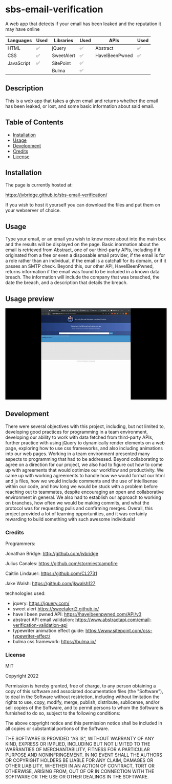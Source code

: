 # sbs-email-verification
A web app that detects if your email has been leaked and the reputation it may have online

|   Languages   | Used      |  Libraries   | Used      |   APIs   | Used      |
| ----------- | ----------- | ----------- | ----------- | ----------- | ----------- |
| HTML      |   ✅           | jQuery      |   ✅        | Abstract     |   ✅        |
| CSS  |    ✅               | SweetAlert  |    ✅       | HaveIBeenPwned  |    ✅    |
| JavaScript  |    ✅        | SitePoint   |     ✅     |                  |         |     
|           |                | Bulma       |      ✅    |                   |       |

## Description

This is a web app that takes a given email and returns whether the email has been leaked, or lost, and some basic information about said email. 

## Table of Contents

* [Installation](#installation)
* [Usage](#usage)
* [Development](#development)
* [Credits](#credits)
* [License](#license)

## Installation

The page is currently hosted at: 

https://jvbridge.github.io/sbs-email-verification/

If you wish to host it yourself you can download the files and put them on your webserver of choice.

## Usage

Type your email, or an email you wish to know more about into the main box and 
the results will be displayed on the page. Basic inormation about the email is retrieved from Abstract, one of our third-party APIs, including if it originated from a free or even a disposable email provider, if the email is for a role rather than an individual, if the email is a catchall for its domain, or if it passes an SMTP check. Beyond this, our other API, HaveIBeenPwned, returns information if the email was found to be included in a known data breach. The information will include the company that was breached, the date the breach, and a description that details the breach. 

## Usage preview
![gif demonstration of the quiz](./assets/images/readme-gif.gif)

## Development

There were several objectives with this project, including, but not limited to, developing good practices for programming in a team environment, developing our ability to work with data fetched from third-party APIs, further practice with using jQuery to dynamically render elements on a web page, exploring how to use css frameworks, and also including animations into our web pages. Working in a team environment presented many aspects to programming that had to be addressed. Beyond collaborating to agree on a direction for our project, we also had to figure out how to come up with agreements that would optimize our workflow and productivity. We came up with working agreements to handle how we would format our html and js files, how we would include comments and the use of intellisense within our code, and how long we would be stuck with a problem before reaching out to teammates, despite encouraging an open and collaborative environment in general. We also had to establish our approach to working on branches, how often we would be making commits, and what the protocol was for requesting pulls and confirming merges. Overall, this project provided a lot of learning opportunities, and it was certainly rewarding to build something with such awesome individuals!

### Credits

Programmers: 

Jonathan Bridge: http://github.com/jvbridge

Julius Canales: https://github.com/stormiestcampfire

Caitlin Lindauer: https://github.com/CL2731

Jake Walsh: https://github.com/jkwalsh127

technologies used:
* jquery: https://jquery.com/
* sweet alert https://sweetalert2.github.io/
* have I been pwned API: https://haveibeenpwned.com/API/v3
* abstract API email validation: https://www.abstractapi.com/email-verification-validation-api
* typewriter animation effect guide: https://www.sitepoint.com/css-typewriter-effect/
* bulma css framework: https://bulma.io/

### License

MIT

Copyright 2022 

Permission is hereby granted, free of charge, to any person obtaining a copy of this software and associated documentation files (the "Software"), to deal in the Software without restriction, including without limitation the rights to use, copy, modify, merge, publish, distribute, sublicense, and/or sell copies of the Software, and to permit persons to whom the Software is furnished to do so, subject to the following conditions:

The above copyright notice and this permission notice shall be included in all copies or substantial portions of the Software.

THE SOFTWARE IS PROVIDED "AS IS", WITHOUT WARRANTY OF ANY KIND, EXPRESS OR IMPLIED, INCLUDING BUT NOT LIMITED TO THE WARRANTIES OF MERCHANTABILITY, FITNESS FOR A PARTICULAR PURPOSE AND NONINFRINGEMENT. IN NO EVENT SHALL THE AUTHORS OR COPYRIGHT HOLDERS BE LIABLE FOR ANY CLAIM, DAMAGES OR OTHER LIABILITY, WHETHER IN AN ACTION OF CONTRACT, TORT OR OTHERWISE, ARISING FROM, OUT OF OR IN CONNECTION WITH THE SOFTWARE OR THE USE OR OTHER DEALINGS IN THE SOFTWARE.
